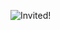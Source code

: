 ![Invited!](https://user-images.githubusercontent.com/102208188/203581089-efa3d64d-17b7-4f10-8315-b72a63349cda.png)
